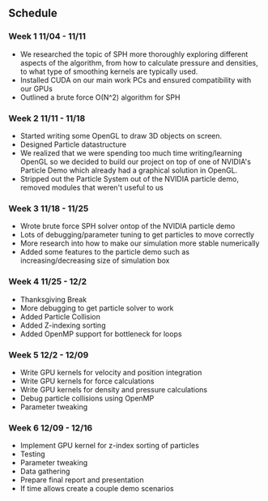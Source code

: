 ## Schedule

### Week 1 11/04 - 11/11 

* We researched the topic of SPH more thoroughly exploring different aspects of the algorithm, from how to calculate pressure and densities, to what type of smoothing kernels are typically used.
* Installed CUDA on our main work PCs and ensured compatibility with our GPUs
* Outlined a brute force O(N^2) algorithm for SPH 

### Week 2 11/11 - 11/18
* Started writing some OpenGL to draw 3D objects on screen. 
* Designed Particle datastructure
* We realized that we were spending too much time writing/learning OpenGL so we decided to build our project on top of one of NVIDIA's Particle Demo which already had a graphical solution in OpenGL.
* Stripped out the Particle System out of the NVIDIA particle demo, removed modules that weren't useful to us

### Week 3 11/18 - 11/25 
* Wrote brute force SPH solver ontop of the NVIDIA particle demo
* Lots of debugging/parameter tuning to get particles to move correctly
* More research into how to make our simulation more stable numerically
* Added some features to the particle demo such as increasing/decreasing size of simulation box

### Week 4 11/25 - 12/2
* Thanksgiving Break 
* More debugging to get particle solver to work
* Added Particle Collision
* Added Z-indexing sorting
* Added OpenMP support for bottleneck for loops

### Week 5 12/2 - 12/09
* Write GPU kernels for velocity and position integration
* Write GPU kernels for force calculations
* Write GPU kernels for density and pressure calculations
* Debug particle collisions using OpenMP
* Parameter tweaking

### Week 6 12/09 - 12/16
* Implement GPU kernel for z-index sorting of particles
* Testing
* Parameter tweaking
* Data gathering
* Prepare final report and presentation
* If time allows create a couple demo scenarios
